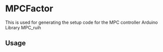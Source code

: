 # MPCFactor
This is used for generating the setup code for the MPC controller Arduino Library MPC_ruih
## Usage
